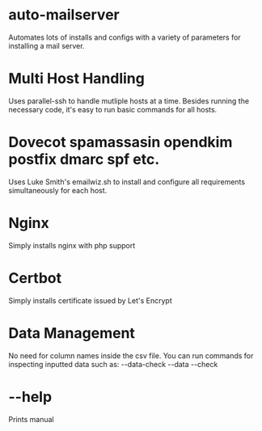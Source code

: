 # auto-mailserver
Automates lots of installs and configs with a variety of parameters for installing a mail server.

# Multi Host Handling
Uses parallel-ssh to handle mutliple hosts at a time. Besides running the necessary code, it's easy to run basic commands for all hosts.

# Dovecot spamassasin opendkim postfix dmarc spf etc.
Uses Luke Smith's emailwiz.sh to install and configure all requirements simultaneously for each host.

# Nginx
Simply installs nginx with php support

# Certbot
Simply installs certificate issued by Let's Encrypt

# Data Management
No need for column names inside the csv file.
You can run commands for inspecting inputted data such as: 
--data-check
--data
--check

# --help
Prints manual
